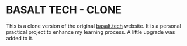 # BASALT TECH - CLONE
This is a clone version of the original [basalt.tech]() website. It is a personal practical project to enhance my learning process.
A little upgrade was added to it.

